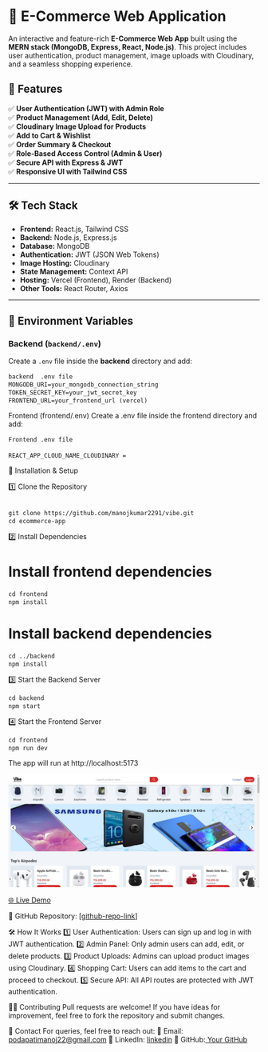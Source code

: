 
# 🛒 E-Commerce Web Application

An interactive and feature-rich **E-Commerce Web App** built using the **MERN stack (MongoDB, Express, React, Node.js)**. This project includes user authentication, product management, image uploads with Cloudinary, and a seamless shopping experience.

## 🚀 Features

✅ **User Authentication (JWT) with Admin Role**  
✅ **Product Management (Add, Edit, Delete)**  
✅ **Cloudinary Image Upload for Products**  
✅ **Add to Cart & Wishlist**  
✅ **Order Summary & Checkout**  
✅ **Role-Based Access Control (Admin & User)**  
✅ **Secure API with Express & JWT**  
✅ **Responsive UI with Tailwind CSS**  

---

## 🛠️ Tech Stack

- **Frontend:** React.js, Tailwind CSS  
- **Backend:** Node.js, Express.js  
- **Database:** MongoDB  
- **Authentication:** JWT (JSON Web Tokens)  
- **Image Hosting:** Cloudinary  
- **State Management:** Context API  
- **Hosting:** Vercel (Frontend), Render (Backend)  
- **Other Tools:** React Router, Axios  

---

## 📂 Environment Variables  

### **Backend (`backend/.env`)**  
Create a `.env` file inside the **backend** directory and add:

```env
backend  .env file
MONGODB_URI=your_mongodb_connection_string
TOKEN_SECRET_KEY=your_jwt_secret_key
FRONTEND_URL=your_frontend_url (vercel)

```
Frontend (frontend/.env)
Create a .env file inside the frontend directory and add:
```
Frontend .env file

REACT_APP_CLOUD_NAME_CLOUDINARY =
```
🔧 Installation & Setup

1️⃣ Clone the Repository
```

git clone https://github.com/manojkumar2291/vibe.git
cd ecommerce-app
```
2️⃣ Install Dependencies

# Install frontend dependencies
```
cd frontend
npm install
```

# Install backend dependencies
```
cd ../backend
npm install
```
3️⃣ Start the Backend Server

```
cd backend
npm start
```
4️⃣ Start the Frontend Server
```
cd frontend
npm run dev
```
The app will run at http://localhost:5173

![Alt text](Full%20Stack%20E-Commerce%20MERN%20App.jpg?raw=true "Title")

[🌐 Live Demo](https://vibe-nine-omega.vercel.app/)

🔗 GitHub Repository: [[github-repo-link](https://github.com/manojkumar2291/vibe)]

🛠️ How It Works
1️⃣ User Authentication: Users can sign up and log in with JWT authentication.
2️⃣ Admin Panel: Only admin users can add, edit, or delete products.
3️⃣ Product Uploads: Admins can upload product images using Cloudinary.
4️⃣ Shopping Cart: Users can add items to the cart and proceed to checkout.
5️⃣ Secure API: All API routes are protected with JWT authentication.

🧑‍💻 Contributing
Pull requests are welcome! If you have ideas for improvement, feel free to fork the repository and submit changes.

📩 Contact
For queries, feel free to reach out:
📧 Email: podapatimanoj22@gmail.com
🔗 LinkedIn: [linkedin](https://www.linkedin.com/in/podapati-manoj-kumar-2718a1249)
🐙 GitHub:[ Your GitHub](https://github.com/manojkumar2291/)



